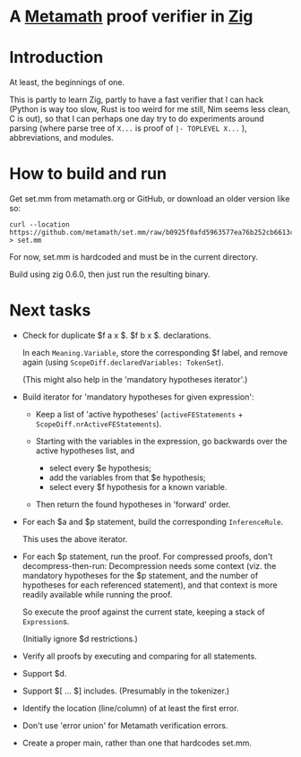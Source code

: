 # A [Metamath](http://metamath.org) proof verifier in [Zig](https://ziglang.org/)

# Introduction

At least, the beginnings of one.

This is partly to learn Zig,
partly to have a fast verifier that I can hack
(Python is way too slow, Rust is too weird for me still, Nim seems less clean, C is out),
so that I can perhaps one day try to do experiments around
parsing (where parse tree of ` X... ` is proof of ` |- TOPLEVEL X... ` ),
abbreviations,
and modules.

# How to build and run

Get set.mm from metamath.org or GitHub, or download an older version like so:
```
curl --location https://github.com/metamath/set.mm/raw/b0925f0afd5963577ea76b252cb6613c885b393d/set.mm > set.mm
```

For now, set.mm is hardcoded and must be in the current directory.

Build using zig 0.6.0, then just run the resulting binary.

# Next tasks

- Check for duplicate $f a x $. $f b x $. declarations.

  In each `Meaning.Variable`, store the corresponding $f label,
  and remove again (using `ScopeDiff.declaredVariables: TokenSet`).

  (This might also help in the 'mandatory hypotheses iterator'.)

- Build iterator for 'mandatory hypotheses for given expression':

   * Keep a list of 'active hypotheses'
     (`activeFEStatements` + `ScopeDiff.nrActiveFEStatements`).

   * Starting with the variables in the expression,
     go backwards over the active hypotheses list, and

      - select every $e hypothesis;
      - add the variables from that $e hypothesis;
      - select every $f hypothesis for a known variable.

   * Then return the found hypotheses in 'forward' order.

- For each $a and $p statement, build the corresponding `InferenceRule`.

  This uses the above iterator.

- For each $p statement, run the proof.
  For compressed proofs, don't decompress-then-run:
  Decompression needs some context
  (viz. the mandatory hypotheses for the $p statement,
  and the number of hypotheses for each referenced statement),
  and that context is more readily available while running the proof.

  So execute the proof against the current state,
  keeping a stack of `Expression`s.

  (Initially ignore $d restrictions.)

- Verify all proofs by executing and comparing for all statements.

- Support $d.

- Support $[ ... $] includes.  (Presumably in the tokenizer.)

- Identify the location (line/column) of at least the first error.

- Don't use 'error union' for Metamath verification errors.

- Create a proper main, rather than one that hardcodes set.mm.
